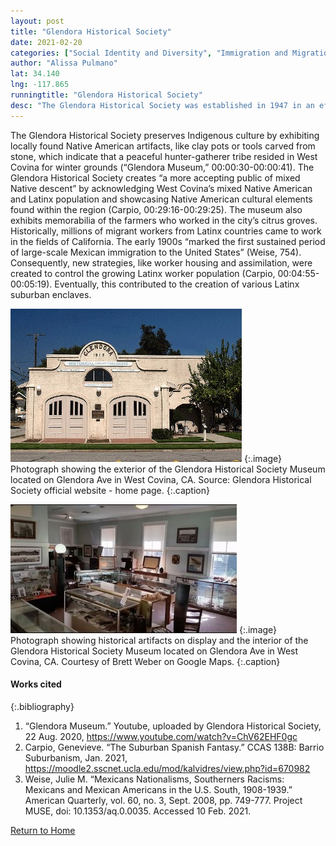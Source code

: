 ```yaml
---
layout: post
title: "Glendora Historical Society"
date: 2021-02-20
categories: ["Social Identity and Diversity", "Immigration and Migration", "Economic (Im)mobility and Class"]
author: "Alissa Pulmano"
lat: 34.140
lng: -117.865
runningtitle: "Glendora Historical Society"
desc: "The Glendora Historical Society was established in 1947 in an effort to preserve the history and culture of the people of Upper San Gabriel Valley."
---
```

The Glendora Historical Society preserves Indigenous culture by exhibiting locally found Native American artifacts, like clay pots or tools carved from stone, which indicate that a peaceful hunter-gatherer tribe resided in West Covina for winter grounds (“Glendora Museum,” 00:00:30-00:00:41). The Glendora Historical Society creates “a more accepting public of mixed Native descent” by acknowledging West Covina’s mixed Native American and Latinx population and showcasing Native American cultural elements found within the region (Carpio, 00:29:16-00:29:25). The museum also exhibits memorabilia of the farmers who worked in the city’s citrus groves. Historically, millions of migrant workers from Latinx countries came to work in the fields of California. The early 1900s “marked the first sustained period of large-scale Mexican immigration to the United States” (Weise, 754). Consequently, new strategies, like worker housing and assimilation, were created to control the growing Latinx worker population (Carpio, 00:04:55-00:05:19). Eventually, this contributed to the creation of various Latinx suburban enclaves.

![Exterior of Glendora Historical Society](images/GlendoraHistoricalSocietyMuseum_Pin1_Image1.jpg)
   {:.image}
Photograph showing the exterior of the Glendora Historical Society Museum located on Glendora Ave in West Covina, CA. Source: Glendora Historical Society official website - home page.
   {:.caption}

![Int. Glendora Historical Society](images/GlendoraHistoricalSocietyMuseum_Pin1_Image2.jpg)
   {:.image}
Photograph showing historical artifacts on display and the interior of the Glendora Historical Society Museum located on Glendora Ave in West Covina, CA. Courtesy of Brett Weber on Google Maps.
   {:.caption}
   
#### Works cited

{:.bibliography}
1. “Glendora Museum.” Youtube, uploaded by Glendora Historical Society, 22 Aug. 2020, https://www.youtube.com/watch?v=ChV62EHF0gc
2. Carpio, Genevieve. “The Suburban Spanish Fantasy.” CCAS 138B: Barrio Suburbanism, Jan. 2021, https://moodle2.sscnet.ucla.edu/mod/kalvidres/view.php?id=670982
3. Weise, Julie M. “Mexicans Nationalisms, Southerners Racisms: Mexicans and Mexican Americans in the U.S. South, 1908-1939.” American Quarterly, vol. 60, no. 3, Sept. 2008, pp. 749-777. Project MUSE, doi: 10.1353/aq.0.0035. Accessed 10 Feb. 2021.

[Return to Home](https://uclachicanxstudies.github.io/BarrioSuburbanisms/)
